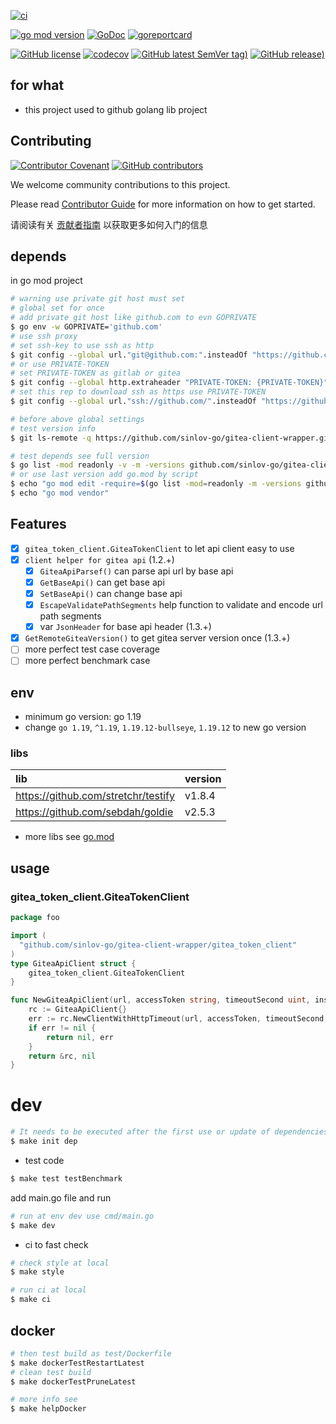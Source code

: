[![ci](https://github.com/sinlov-go/gitea-client-wrapper/actions/workflows/ci.yml/badge.svg)](https://github.com/sinlov-go/gitea-client-wrapper/actions/workflows/ci.yml)

[![go mod version](https://img.shields.io/github/go-mod/go-version/sinlov-go/gitea-client-wrapper?label=go.mod)](https://github.com/sinlov-go/gitea-client-wrapper)
[![GoDoc](https://godoc.org/github.com/sinlov-go/gitea-client-wrapper?status.png)](https://godoc.org/github.com/sinlov-go/gitea-client-wrapper)
[![goreportcard](https://goreportcard.com/badge/github.com/sinlov-go/gitea-client-wrapper)](https://goreportcard.com/report/github.com/sinlov-go/gitea-client-wrapper)

[![GitHub license](https://img.shields.io/github/license/sinlov-go/gitea-client-wrapper)](https://github.com/sinlov-go/gitea-client-wrapper)
[![codecov](https://codecov.io/gh/sinlov-go/gitea-client-wrapper/branch/main/graph/badge.svg)](https://codecov.io/gh/sinlov-go/gitea-client-wrapper)
[![GitHub latest SemVer tag)](https://img.shields.io/github/v/tag/sinlov-go/gitea-client-wrapper)](https://github.com/sinlov-go/gitea-client-wrapper/tags)
[![GitHub release)](https://img.shields.io/github/v/release/sinlov-go/gitea-client-wrapper)](https://github.com/sinlov-go/gitea-client-wrapper/releases)

## for what

- this project used to github golang lib project

## Contributing

[![Contributor Covenant](https://img.shields.io/badge/contributor%20covenant-v1.4-ff69b4.svg)](.github/CONTRIBUTING_DOC/CODE_OF_CONDUCT.md)
[![GitHub contributors](https://img.shields.io/github/contributors/sinlov-go/gitea-client-wrapper)](https://github.com/sinlov-go/gitea-client-wrapper/graphs/contributors)

We welcome community contributions to this project.

Please read [Contributor Guide](.github/CONTRIBUTING_DOC/CONTRIBUTING.md) for more information on how to get started.

请阅读有关 [贡献者指南](.github/CONTRIBUTING_DOC/zh-CN/CONTRIBUTING.md) 以获取更多如何入门的信息

## depends

in go mod project

```bash
# warning use private git host must set
# global set for once
# add private git host like github.com to evn GOPRIVATE
$ go env -w GOPRIVATE='github.com'
# use ssh proxy
# set ssh-key to use ssh as http
$ git config --global url."git@github.com:".insteadOf "https://github.com/"
# or use PRIVATE-TOKEN
# set PRIVATE-TOKEN as gitlab or gitea
$ git config --global http.extraheader "PRIVATE-TOKEN: {PRIVATE-TOKEN}"
# set this rep to download ssh as https use PRIVATE-TOKEN
$ git config --global url."ssh://github.com/".insteadOf "https://github.com/"

# before above global settings
# test version info
$ git ls-remote -q https://github.com/sinlov-go/gitea-client-wrapper.git

# test depends see full version
$ go list -mod readonly -v -m -versions github.com/sinlov-go/gitea-client-wrapper
# or use last version add go.mod by script
$ echo "go mod edit -require=$(go list -mod=readonly -m -versions github.com/sinlov-go/gitea-client-wrapper | awk '{print $1 "@" $NF}')"
$ echo "go mod vendor"
```

## Features

- [x] `gitea_token_client.GiteaTokenClient` to let api client easy to use
- [x] `client helper for gitea api` (1.2.+)
    - [x] `GiteaApiParsef()` can parse api url by base api
    - [x] `GetBaseApi()` can get base api
    - [x] `SetBaseApi()` can change base api
    - [x] `EscapeValidatePathSegments` help function to validate and encode url path segments
    - [x] var `JsonHeader` for base api header (1.3.+)
- [x] `GetRemoteGiteaVersion()` to get gitea server version once (1.3.+)
- [ ] more perfect test case coverage
- [ ] more perfect benchmark case

## env

- minimum go version: go 1.19
- change `go 1.19`, `^1.19`, `1.19.12-bullseye`, `1.19.12` to new go version

### libs

| lib                                 | version |
|:------------------------------------|:--------|
| https://github.com/stretchr/testify | v1.8.4  |
| https://github.com/sebdah/goldie    | v2.5.3  |

- more libs see [go.mod](https://github.com/sinlov-go/gitea-client-wrapper/blob/main/go.mod)

## usage

### gitea_token_client.GiteaTokenClient

```go
package foo

import (
  "github.com/sinlov-go/gitea-client-wrapper/gitea_token_client"
)
type GiteaApiClient struct {
	gitea_token_client.GiteaTokenClient
}

func NewGiteaApiClient(url, accessToken string, timeoutSecond uint, insecure bool) (*GiteaApiClient, error) {
	rc := GiteaApiClient{}
	err := rc.NewClientWithHttpTimeout(url, accessToken, timeoutSecond, insecure)
	if err != nil {
		return nil, err
	}
	return &rc, nil
}
```

# dev

```bash
# It needs to be executed after the first use or update of dependencies.
$ make init dep
```

- test code

```bash
$ make test testBenchmark
```

add main.go file and run

```bash
# run at env dev use cmd/main.go
$ make dev
```

- ci to fast check

```bash
# check style at local
$ make style

# run ci at local
$ make ci
```

## docker

```bash
# then test build as test/Dockerfile
$ make dockerTestRestartLatest
# clean test build
$ make dockerTestPruneLatest

# more info see
$ make helpDocker
```
